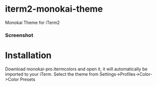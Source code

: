 # iterm2-monokai-theme
 Monokai Theme for iTerm2

 ### Screenshot



# Installation

 Download monokai-pro.itermcolors and open it, it will automatically be imported to your iTerm. Select the theme from Settings->Profiles->Color->Color Presets